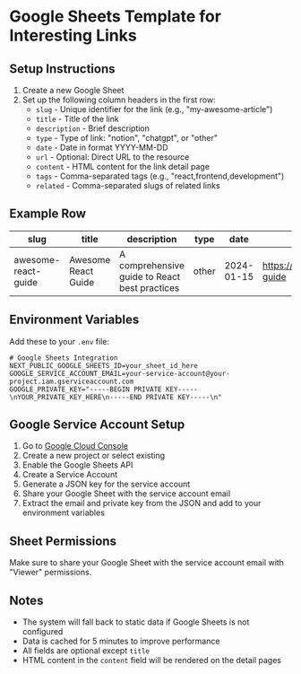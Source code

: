 # Google Sheets Template for Interesting Links

## Setup Instructions

1. Create a new Google Sheet
2. Set up the following column headers in the first row:
   - `slug` - Unique identifier for the link (e.g., "my-awesome-article")
   - `title` - Title of the link
   - `description` - Brief description
   - `type` - Type of link: "notion", "chatgpt", or "other"
   - `date` - Date in format YYYY-MM-DD
   - `url` - Optional: Direct URL to the resource
   - `content` - HTML content for the link detail page
   - `tags` - Comma-separated tags (e.g., "react,frontend,development")
   - `related` - Comma-separated slugs of related links

## Example Row

| slug | title | description | type | date | url | content | tags | related |
|------|-------|-------------|------|------|-----|---------|------|---------|
| awesome-react-guide | Awesome React Guide | A comprehensive guide to React best practices | other | 2024-01-15 | https://example.com/react-guide | `<p>This is an amazing guide...</p>` | react,frontend,guide | react-hooks-tips,component-patterns |

## Environment Variables

Add these to your `.env` file:

```
# Google Sheets Integration
NEXT_PUBLIC_GOOGLE_SHEETS_ID=your_sheet_id_here
GOOGLE_SERVICE_ACCOUNT_EMAIL=your-service-account@your-project.iam.gserviceaccount.com
GOOGLE_PRIVATE_KEY="-----BEGIN PRIVATE KEY-----\nYOUR_PRIVATE_KEY_HERE\n-----END PRIVATE KEY-----\n"
```

## Google Service Account Setup

1. Go to [Google Cloud Console](https://console.cloud.google.com/)
2. Create a new project or select existing
3. Enable the Google Sheets API
4. Create a Service Account
5. Generate a JSON key for the service account
6. Share your Google Sheet with the service account email
7. Extract the email and private key from the JSON and add to your environment variables

## Sheet Permissions

Make sure to share your Google Sheet with the service account email with "Viewer" permissions.

## Notes

- The system will fall back to static data if Google Sheets is not configured
- Data is cached for 5 minutes to improve performance
- All fields are optional except `title`
- HTML content in the `content` field will be rendered on the detail pages 